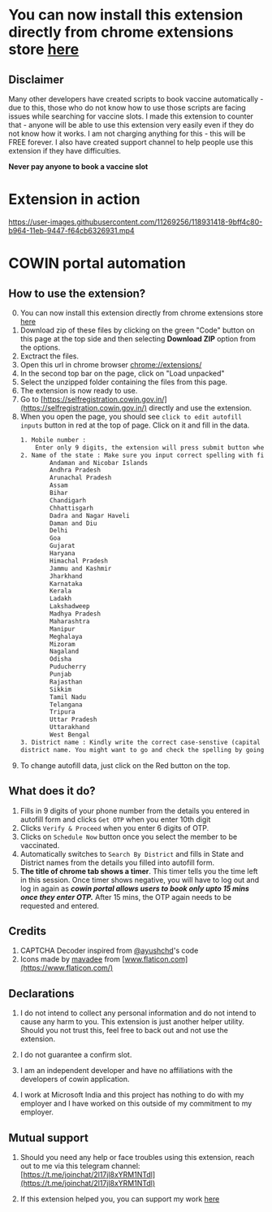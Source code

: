 # You can now install this extension directly from chrome extensions store [here](https://chrome.google.com/webstore/detail/cowin-automation/gemdkhkmcnifpfbfnhpbbhageflibppm)

## Disclaimer
Many other developers have created scripts to book vaccine automatically -  due to this, those who do not know how to use those scripts are facing issues while searching for vaccine slots. 
I made this extension to counter that - anyone will be able to use this extension very easily even if they do not know how it works.
I am not charging anything for this - this will be FREE forever. I also have created support channel to help people use this extension if they have difficulties.

**Never pay anyone to book a vaccine slot**

# Extension in action
https://user-images.githubusercontent.com/11269256/118931418-9bff4c80-b964-11eb-9447-f64cb6326931.mp4


# COWIN portal automation

## How to use the extension?

0. You can now install this extension directly from chrome extensions store [here](https://chrome.google.com/webstore/detail/cowin-automation/gemdkhkmcnifpfbfnhpbbhageflibppm)
1. Download zip of these files by clicking on the green "Code" button on this page at the top side and then selecting **Download ZIP** option from the options.
2. Exctract the files.
3. Open this url in chrome browser [chrome://extensions/](chrome://extensions/)
4. In the second top bar on the page, click on "Load unpacked"
5. Select the unzipped folder containing the files from this page. 
6. The extension is now ready to use.
7. Go to [https://selfregistration.cowin.gov.in/](https://selfregistration.cowin.gov.in/) directly and use the extension. 
8. When you open the page, you should see `click to edit autofill inputs` button in red at the top of page. Click on it and fill in the data.
    ```txt
    1. Mobile number :
        Enter only 9 digits, the extension will press submit button when you put 10th digit in the input box on actual website
    2. Name of the state : Make sure you input correct spelling with first letter capital
            Andaman and Nicobar Islands
            Andhra Pradesh
            Arunachal Pradesh
            Assam
            Bihar
            Chandigarh
            Chhattisgarh
            Dadra and Nagar Haveli
            Daman and Diu
            Delhi
            Goa
            Gujarat
            Haryana
            Himachal Pradesh
            Jammu and Kashmir
            Jharkhand
            Karnataka
            Kerala
            Ladakh
            Lakshadweep
            Madhya Pradesh
            Maharashtra
            Manipur
            Meghalaya
            Mizoram
            Nagaland
            Odisha
            Puducherry
            Punjab
            Rajasthan
            Sikkim
            Tamil Nadu
            Telangana
            Tripura
            Uttar Pradesh
            Uttarakhand
            West Bengal
    3. District name : Kindly write the correct case-senstive (capital letters and small letters)
    district name. You might want to go and check the spelling by going to portal once.
    ```
9. To change autofill data, just click on the Red button on the top.

## What does it do?
1. Fills in 9 digits of your phone number from the details you entered in autofill form and clicks `Get OTP` when you enter 10th digit
2. Clicks `Verify & Proceed` when you enter 6 digits of OTP.
3. Clicks on `Schedule Now` button once you select the member to be vaccinated.
4. Automatically switches to `Search By District` and fills in State and District names from the details you filled into autofill form.
5. **The title of chrome tab shows a timer**. This timer tells you the time left in this session. Once timer shows negative, you will have to log out and log in again as ***cowin portal allows users to book only upto 15 mins once they enter OTP.*** After 15 mins, the OTP again needs to be requested and entered.

## Credits
1. CAPTCHA Decoder inspired from [@ayushchd](https://github.com/ayushchd)'s code
2. Icons made by [mavadee](https://www.flaticon.com/authors/mavadee) from [www.flaticon.com](https://www.flaticon.com/)

## Declarations
1. I do not intend to collect any personal information and do not intend to cause any harm to you. This extension is just another helper utility. Should you not trust this, feel free to back out and not use the extension.

2. I do not guarantee a confirm slot.

3. I am an independent developer and have no affiliations with the developers of cowin application.
4. I work at Microsoft India and this project has nothing to do with my employer and I have worked on this outside of my commitment to my employer.

## Mutual support
1. Should you need any help or face troubles using this extension, reach out to me via this telegram channel: [https://t.me/joinchat/2l17jl8xYRM1NTdl](https://t.me/joinchat/2l17jl8xYRM1NTdl)

2. If this extension helped you, you can support my work [here](https://www.buymeacoffee.com/sushrut)
